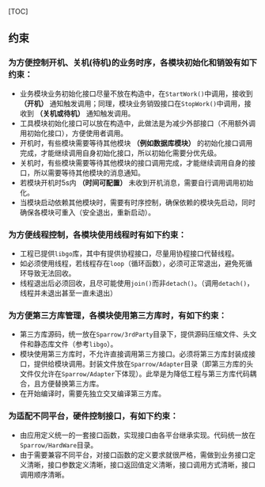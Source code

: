 [TOC]
## 约束
### 为方便控制开机、关机(待机)的业务时序，各模块初始化和销毁有如下约束：
* 业务模块业务初始化接口尽量不放在构造中，在```StartWork()```中调用，接收到 **（开机）** 通知触发调用；同理，模块业务销毁接口在```StopWork()```中调用，接收到 **（关机或待机）** 通知触发调用。
* 工具模块初始化接口可以放在构造中，此做法是为减少外部接口（不用额外调用初始化接口），方便使用者调用。
* 开机时，有些模块需要等待其他模块 **（例如数据库模块）** 的初始化接口调用完成，才能继续调用自身初始化接口，所以初始化需要分优先级。
* 关机时，有些模块需要等待其他模块的接口调用完成，才能继续调用自身的接口，所以需要等待其他模块的消息通知。
* 若模块开机时5s内 **（时间可配置）** 未收到开机消息，需要自行调用调用初始化。
* 当模块启动依赖其他模块时，需要有时序控制，确保依赖的模块先启动，同时确保各模块可重入（安全退出，重新启动）。

### 为方便线程控制，各模块使用线程时有如下约束：
* 工程已提供```libgo```库，其中有提供协程接口，尽量用协程接口代替线程。
* 如必须使用线程，若线程存在```loop```（循环函数），必须可正常退出，避免死循环导致无法回收。
* 线程退出后必须回收，且尽可能使用```join()```而非```detach()```。（调用```detach()```，线程并未退出甚至一直未退出）


### 为方便第三方库管理，各模块使用第三方库时，有如下约束：
* 第三方库源码，统一放在```Sparrow/3rdParty```目录下，提供源码压缩文件、头文件和静态库文件（参考```libgo```）。
* 模块使用第三方库时，不允许直接调用第三方接口。必须将第三方库封装成接口，提供给模块调用。封装文件放在```Sparrow/Adapter```目录（即第三方库的头文件仅允许在```Sparrow/Adapter```下体现）。此举是为降低工程与第三方库代码耦合，且方便替换第三方库。
* 在开始编译时，需要先独立交叉编译第三方库。

### 为适配不同平台，硬件控制接口，有如下约束：
* 由应用定义统一的一套接口函数，实现接口由各平台继承实现。代码统一放在```Sparrow/HardWare```目录。
* 由于需要兼容不同平台，对接口函数的定义要求就很严格，需做到业务接口定义清晰，接口参数定义清晰，接口返回值定义清晰，接口调用方式清晰，接口调用顺序清晰。

